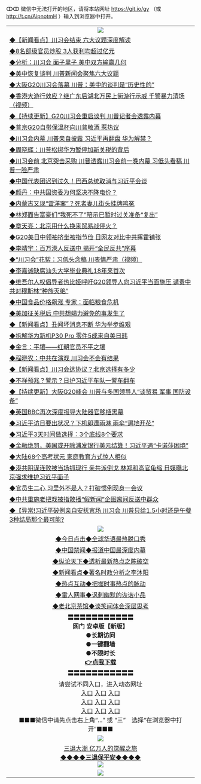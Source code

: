 ↀↀ 微信中无法打开的地区，请将本站网址 https://git.io/gy （或 http://t.cn/AipnotmH ）输入到浏览器中打开。 


<table>
  <tr>
    <td align=center><img src="https://github.com/gyhhx/image-upload/blob/master/ogate-c.JPG" /></td>
  </tr>
  <tr>
<td align=left>
<a href="https://xvery.li/oo.aspx?name=c1047568&key=lvvdiyawanfwimxk&from=gy">◆【新闻看点】川习会结束 六大议题深度解读</a><br/></td>
  </tr>
  <tr>
<td align=left>
<a href="https://xvery.li/oo.aspx?name=c1047585&key=lvvdiyawanfwimxk&from=gy">◆8名部级官员炒股 3人获利均超过亿元</a><br/></td>
 </tr>
  <tr>
<td align=left>
<a href="https://xvery.li/oo.aspx?name=http://www.epochtimes.com/gb/19/6/29/n11354370.htm&key=lvvdiyawanfwimxk&from=gy">◆分析：川习会 面子里子 美中双方输赢几何</a><br/></td>
 </tr>
   <tr>
<td align=left>
<a href="https://xvery.li/oo.aspx?name=c1047515&key=lvvdiyawanfwimxk&from=gy">◆美中恢复谈判 川普新闻会聚焦六大议题</a><br/></td>
   </tr> 
  <tr>
<td align=left>
<a href="https://xvery.li/oo.aspx?name=http://www.soundofhope.org/gb/2019/06/28/n2994664.html&key=lvvdiyawanfwimxk&from=gy">◆大阪G20川习会落幕 川普：美中的谈判是“历史性的”</a><br/></td>
  </tr> 
 <tr>
<td align=left>
<a href="https://xvery.li/oo.aspx?name=c1047437&key=lvvdiyawanfwimxk&from=gy">◆香港大游行效应？继广东后湖北万民上街游行示威 千警暴力清场（视频）</a><br/>
</td>
   </tr>
 <tr>
<td align=left>
<a href="https://xvery.li/oo.aspx?name=http://www.soundofhope.org/gb/2019/06/27/n2991067.html&key=lvvdiyawanfwimxk&from=gy">◆【持续更新】G20川习会重启谈判 川普记者会透露内幕</a><br/></td>
  </tr>
  <tr>
<td align=left>
<a href="https://xvery.li/oo.aspx?name=http://www.epochtimes.com/gb/19/6/29/n11353760.htm&key=lvvdiyawanfwimxk&from=gy">◆普京G20自带保温杯向川普敬酒 惹热议</a><br/></td>
 </tr>
   <tr>
<td align=left>
<a href="https://xvery.li/oo.aspx?name=c1047539&key=lvvdiyawanfwimxk&from=gy">◆川习会内幕 川普亲自披露 习近平再翻盘 华为解禁？</a><br/>
</td>
   </tr>
 <tr>
<td align=left>
<a href="https://xvery.li/oo.aspx?name=c1047548&key=lvvdiyawanfwimxk&from=gy">◆周晓辉：川普松绑华为暂停加新关税的背后</a><br/></td>
  </tr>
  <tr>
<td align=left>
<a href="https://xvery.li/oo.aspx?name=c1047542&key=lvvdiyawanfwimxk&from=gy">◆川习会前 北京突击采购 川普透露川习会前一晚内幕 习低头看稿 川普一脸严肃</a><br/></td>
 </tr>
  <tr>
<td align=left>
<a href="https://xvery.li/oo.aspx?name=c1047561&key=lvvdiyawanfwimxk&from=gy">◆中国代表团迟到过久！巴西总统取消与习近平会谈</a><br/></td>
 </tr>
   <tr>
<td align=left>
<a href="https://xvery.li/oo.aspx?name=c1047557&key=lvvdiyawanfwimxk&from=gy">◆颜丹：中共国资委为何坚决不降电价？</a><br/></td>
   </tr> 
  <tr>
<td align=left>
<a href="https://xvery.li/oo.aspx?name=c1047545&key=lvvdiyawanfwimxk&from=gy">◆内蒙古又现“雷洋案”？死者妻儿街头挂牌鸣冤</a><br/></td>
  </tr> 
 <tr>
<td align=left>
<a href="https://xvery.li/oo.aspx?name=c1047581&key=lvvdiyawanfwimxk&from=gy">◆林郑面告富豪们“我死不了”暗示已暂时过关准备“复出”</a><br/>
</td>
   </tr>
 <tr>
<td align=left>
<a href="https://xvery.li/oo.aspx?name=c1047599&key=lvvdiyawanfwimxk&from=gy">◆章天亮：北京用什么换来贸易战停火？</a><br/>
</td>
   </tr>
 <tr>
<td align=left>
<a href="https://xvery.li/oo.aspx?name=c1047592&key=lvvdiyawanfwimxk&from=gy">◆G20美日中领袖挤坐被指节俭 日网友对比中共挥霍铺张</a><br/></td>
  </tr>
  <tr>
<td align=left>
<a href="https://xvery.li/oo.aspx?name=c1047560&key=lvvdiyawanfwimxk&from=gy">◆李靖宇：百万港人反送中 揭开“全民反共”序幕</a><br/></td>
 </tr>
   <tr>
<td align=left>
<a href="https://xvery.li/oo.aspx?name=c1047507&key=lvvdiyawanfwimxk&from=gy">◆“川习会”花絮：习低头念稿 川表情严肃（视频）</a><br/>
</td>
   </tr>
 <tr>
<td align=left>
<a href="https://xvery.li/oo.aspx?name=c1047543&key=lvvdiyawanfwimxk&from=gy">◆李嘉诚缺席汕头大学毕业典礼18年来首次</a><br/>
</td>
</tr> 
<tr>
<td align=left>
<a href="https://xvery.li/oo.aspx?name=c1047537&key=lvvdiyawanfwimxk&from=gy">◆维吾尔人权倡导者热比娅呼吁G20领导人向习近平当面施压 谴责中共对穆斯林“种族灭绝”</a><br/>
</td>       
</tr> 
  <tr>
<td align=left>
<a href="https://xvery.li/oo.aspx?name=c1047129&key=lvvdiyawanfwimxk&from=gy">◆中国食品价格飙涨 专家：面临粮食危机</a><br/></td>
  </tr>
  <tr>
<td align=left>
<a href="https://xvery.li/oo.aspx?name=c1047055&key=lvvdiyawanfwimxk&from=gy">◆美加征关税后 中共想竭力避免的事发生了</a><br/></td>
 </tr>
  <tr>
<td align=left>
<a href="https://xvery.li/oo.aspx?name=c1047119&key=lvvdiyawanfwimxk&from=gy">◆【新闻看点】丑闻坏消息不断 华为举步维艰</a><br/></td>
 </tr>
   <tr>
<td align=left>
<a href="https://xvery.li/oo.aspx?name=c1047059&key=lvvdiyawanfwimxk&from=gy">◆拆解华为新机P30 Pro 零件5成来自美日韩</a><br/></td>
   </tr> 
  <tr>
<td align=left>
<a href="https://xvery.li/oo.aspx?name=c1047071&key=lvvdiyawanfwimxk&from=gy">◆金言：平壤——红朝官员不平之壤</a><br/></td>
  </tr> 
 <tr>
<td align=left>
<a href="https://xvery.li/oo.aspx?name=c1047039&key=lvvdiyawanfwimxk&from=gy">◆程晓农：中共在演戏 川习会不会有结果</a><br/>
</td>
   </tr>
 <tr>
<td align=left>
<a href="https://xvery.li/oo.aspx?name=c1047081&key=lvvdiyawanfwimxk&from=gy">◆【新闻看点】川习会达协议？北京选择有多少</a><br/></td>
  </tr>
  <tr>
<td align=left>
<a href="https://xvery.li/oo.aspx?name=c1047072&key=lvvdiyawanfwimxk&from=gy">◆不祥预兆？警示？日护习近平车队一警车翻车</a><br/></td>
 </tr>
   <tr>
<td align=left>
<a href="https://xvery.li/oo.aspx?name=http://www.soundofhope.org/gb/2019/06/27/n2991067.html&key=lvvdiyawanfwimxk&from=gy">◆【持续更新】大阪G20峰会 川普与多国领导人“谈贸易 军事 国防设备”</a><br/>
</td>
   </tr>
 <tr>
<td align=left>
<a href="https://xvery.li/oo.aspx?name=http://www.soundofhope.org/gb/2019/06/27/n2989399.html&key=lvvdiyawanfwimxk&from=gy">◆英国BBC再次深度报导大陆器官移植黑幕</a><br/></td>
  </tr>
  <tr>
<td align=left>
<a href="https://xvery.li/oo.aspx?name=c1047030&key=lvvdiyawanfwimxk&from=gy">◆习近平访日要出状况？下机即遭雨淋 雨伞“遍地开花”</a><br/></td>
 </tr>
  <tr>
<td align=left>
<a href="https://xvery.li/oo.aspx?name=c1047132&key=lvvdiyawanfwimxk&from=gy">◆习近平3天时间做选择：3个底线8个要求</a><br/></td>
 </tr>
   <tr>
<td align=left>
<a href="https://xvery.li/oo.aspx?name=c816857_598_1&key=lvvdiyawanfwimxk&from=gy">◆金融绝罚，美国或开除浦发银行美元结算！习近平遇“卡诺莎困境”</a><br/></td>
   </tr> 
  <tr>
<td align=left>
<a href="https://xvery.li/oo.aspx?name=c1047045&key=lvvdiyawanfwimxk&from=gy">◆大陆68个高考状元 家庭教育方式惊人相似</a><br/></td>
  </tr> 
 <tr>
<td align=left>
<a href="https://xvery.li/oo.aspx?name=c1047044&key=lvvdiyawanfwimxk&from=gy">◆港共阴谋连败被当场抓现行 亲共派倒戈 林郑和高官龟缩 日媒曝北京强求维护习近平面子</a><br/>
</td>
   </tr>
 <tr>
<td align=left>
<a href="https://xvery.li/oo.aspx?name=c1047000&key=lvvdiyawanfwimxk&from=gy">◆官员生二心 习里外不是人？打破惯例现身一会议</a><br/>
</td>
   </tr>
 <tr>
<td align=left>
<a href="https://xvery.li/oo.aspx?name=c1047053&key=lvvdiyawanfwimxk&from=gy">◆中共重施老把戏被指散播“假新闻”企图离间反送中群众</a><br/></td>
  </tr>
  <tr>
<td align=left>
<a href="https://xvery.li/oo.aspx?name=c1047024&key=lvvdiyawanfwimxk&from=gy">◆【异常!习近平破例亲自安抚官场 川习会 川普只给1.5小时还是午餐 3种结局那个最可能?</a><br/></td>
 </tr>
  <tr>
    <td align=center><img src="https://github.com/gyhhx/image-upload/blob/master/title1.jpg" /></td>
  </tr>
   <tr>
   <td align=center> 
<a href="https://xvery.li/oo.aspx?name=c816850&key=lvvdiyawanfwimxk&from=gy&tag=9877">◆今日点击◆全球华语最热脱口秀</a><br/>
    </td>
  </tr>
  <tr>
  <td align=center>
<a href="https://xvery.li/oo.aspx?name=c816860&key=lvvdiyawanfwimxk&from=gy&tag=99733110">◆中国禁闻◆报道中国最深度内幕</a><br/>
   </tr>
  <tr>
     <td align=center>
<a href="https://xvery.li/oo.aspx?name=c816855&key=lvvdiyawanfwimxk&from=gy&tag=997110">◆纵论天下◆透析最新热点之陈破空</a><br/>
   </tr>
   <tr>
      <td align=center>
<a href="https://xvery.li/oo.aspx?name=c838308&key=lvvdiyawanfwimxk&from=gy&tag=9973110">◆新闻看点◆著名时政分析之李沐阳</a><br/>
   </tr>
   <tr>
     <td align=center>
<a href="https://xvery.li/oo.aspx?name=c816852&key=lvvdiyawanfwimxk&from=gy&tag=9733110">◆热点互动◆把握时事热点的脉动</a><br/>
   </tr>
   <tr>
      <td align=center>
<a href="https://xvery.li/oo.aspx?name=c816694&key=lvvdiyawanfwimxk&from=gy&tag=93310">◆雷人网事◆讽刺幽默的诙谐小品</a><br/>
   </tr>
   <tr>
    <td align=center>
<a href="https://xvery.li/oo.aspx?name=c816650&key=lvvdiyawanfwimxk&from=gy&tag=9973110">◆老北京茶馆◆谈笑间体会深层思考</a><br/>
   </tr>
  <tr>
    <td align=center>
 <b>〓〓〓〓〓〓〓〓〓〓〓<br/>网门 安卓版【新版】<br/> ●长期访问<br/> ●一键翻墙<br/>  ●不限时长<br/> 
 <a href="https://share.weiyun.com/5FMRSuD">👉<b>点我下载</a><br/>〓〓〓〓〓〓〓〓〓〓〓<br/>
    </td>
    </tr>
   <tr>
    <td align=center>请尝试不同入口，进入动态网址<br/>
      <a href="https://s3.us-east-2.amazonaws.com/ogateo/show.htm">入口</a>
      <a href="https://s3.ca-central-1.amazonaws.com/ogatec/show.htm">入口</a>
      <a href="https://s3.ap-southeast-2.amazonaws.com/ogatey/show.htm">入口</a><br/>
      <a href="https://s3.ap-northeast-2.amazonaws.com/ogates/show.htm">入口</a>
      <a href="https://s3.eu-central-1.amazonaws.com/ogatef/show.htm">入口</a>
      <a href="https://s3.ap-south-1.amazonaws.com/ogatem/show.htm">入口</a><br/>
      <a href="https://s3-us-west-1.amazonaws.com/ogaten/show.htm">入口</a>
      <a href="https://s3.eu-west-2.amazonaws.com/ogatel/show.htm">入口</a>
      <a href="https://s3.ap-northeast-1.amazonaws.com/ogatet/show.htm">入口</a><br/>
      ■■■微信中请先点击右上角“...” 或 “三”　选择“在浏览器中打开”■■■<b><br/>
    </td>
  </tr>
  <tr>
    <td align=center><img src="https://github.com/gyhhx/image-upload/blob/master/3.jpg" /> </td>
</tr>
  <tr>  
  <td align=center>
  <a href="http://ctbtfdoocixoa.global.ssl.fastly.net/oo.aspx?name=c894205&key=ofejcfaxcltk&from=gy&tag=9973110">三退大潮 亿万人的觉醒之旅</a><br/>
      <a href="http://ctbtfdoocixoa.global.ssl.fastly.net/oo.aspx?name=ogQuit.aspx&key=ofejcfaxcltk&from=gy"><b>◆◆◆◆三退保平安◆◆◆◆<br/></a>
      <img src="https://github.com/gyhhx/image-upload/blob/master/3t.jpg" /><br/>
      </td>
  </tr>
   <tr>
    <td align=center><img src="https://raw.githubusercontent.com/oGate2/Up/master/oGate_640.jpg"/></td>
  </tr>
</table>



